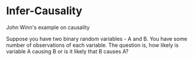 # Infer-Causality
John Winn's example on causality

Suppose you have two binary random variables - A and B. You have some number of observations of each variable. The question is, how likely is variable A causing B or is it likely that B causes A?

